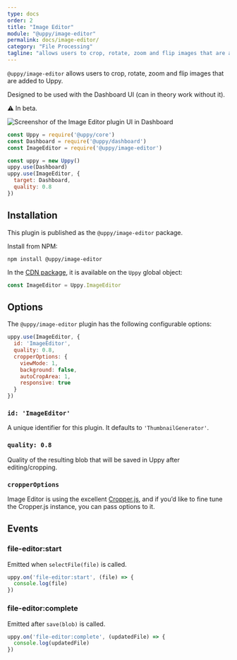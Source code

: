 ```yaml
---
type: docs
order: 2
title: "Image Editor"
module: "@uppy/image-editor"
permalink: docs/image-editor/
category: "File Processing"
tagline: "allows users to crop, rotate, zoom and flip images that are added to Uppy"
---
```


`@uppy/image-editor` allows users to crop, rotate, zoom and flip images that are added to Uppy.

Designed to be used with the Dashboard UI (can in theory work without it).

⚠ In beta.

![Screenshor of the Image Editor plugin UI in Dashboard](https://user-images.githubusercontent.com/1199054/87208710-654db400-c307-11ea-9471-6e3c6582d2a5.png)

```js
const Uppy = require('@uppy/core')
const Dashboard = require('@uppy/dashboard')
const ImageEditor = require('@uppy/image-editor')

const uppy = new Uppy()
uppy.use(Dashboard)
uppy.use(ImageEditor, { 
  target: Dashboard,
  quality: 0.8
})
```

## Installation

This plugin is published as the `@uppy/image-editor` package.

Install from NPM:

```shell
npm install @uppy/image-editor
```

In the [CDN package](/docs/#With-a-script-tag), it is available on the `Uppy` global object:

```js
const ImageEditor = Uppy.ImageEditor
```

## Options

The `@uppy/image-editor` plugin has the following configurable options:

```js
uppy.use(ImageEditor, {
  id: 'ImageEditor',
  quality: 0.8,
  cropperOptions: { 
    viewMode: 1,
    background: false,
    autoCropArea: 1,
    responsive: true
  }
})
```

### `id: 'ImageEditor'`

A unique identifier for this plugin. It defaults to `'ThumbnailGenerator'`.

### `quality: 0.8`

Quality of the resulting blob that will be saved in Uppy after editing/cropping.

### `cropperOptions`

Image Editor is using the excellent [Cropper.js](https://fengyuanchen.github.io/cropperjs/), and if you’d like to fine tune the Cropper.js instance, you can pass options to it.

## Events

### file-editor:start

Emitted when `selectFile(file)` is called.

```js
uppy.on('file-editor:start', (file) => {
  console.log(file)
})
```

### file-editor:complete

Emitted after `save(blob)` is called.

```js
uppy.on('file-editor:complete', (updatedFile) => {
  console.log(updatedFile)
})
```
